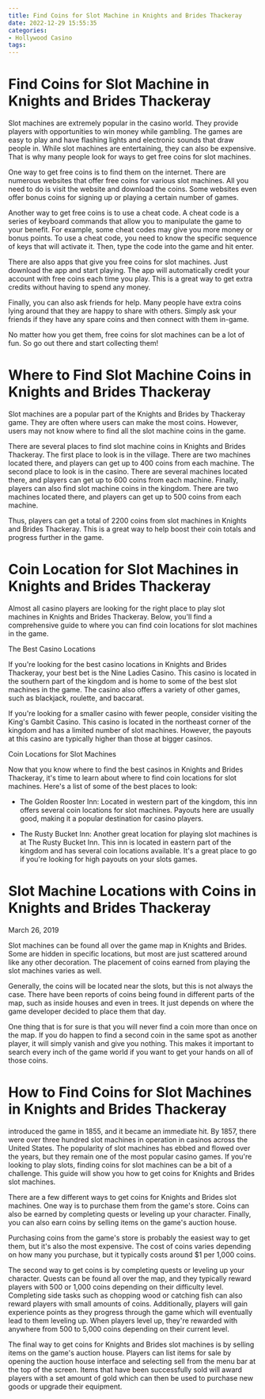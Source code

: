 ```yaml
---
title: Find Coins for Slot Machine in Knights and Brides Thackeray
date: 2022-12-29 15:55:35
categories:
- Hollywood Casino
tags:
---
```



#  Find Coins for Slot Machine in Knights and Brides Thackeray



Slot machines are extremely popular in the casino world. They provide players with opportunities to win money while gambling. The games are easy to play and have flashing lights and electronic sounds that draw people in. While slot machines are entertaining, they can also be expensive. That is why many people look for ways to get free coins for slot machines.

One way to get free coins is to find them on the internet. There are numerous websites that offer free coins for various slot machines. All you need to do is visit the website and download the coins. Some websites even offer bonus coins for signing up or playing a certain number of games.

Another way to get free coins is to use a cheat code. A cheat code is a series of keyboard commands that allow you to manipulate the game to your benefit. For example, some cheat codes may give you more money or bonus points. To use a cheat code, you need to know the specific sequence of keys that will activate it. Then, type the code into the game and hit enter.

There are also apps that give you free coins for slot machines. Just download the app and start playing. The app will automatically credit your account with free coins each time you play. This is a great way to get extra credits without having to spend any money.

Finally, you can also ask friends for help. Many people have extra coins lying around that they are happy to share with others. Simply ask your friends if they have any spare coins and then connect with them in-game.

No matter how you get them, free coins for slot machines can be a lot of fun. So go out there and start collecting them!

#  Where to Find Slot Machine Coins in Knights and Brides Thackeray

Slot machines are a popular part of the Knights and Brides by Thackeray game. They are often where users can make the most coins. However, users may not know where to find all the slot machine coins in the game.

There are several places to find slot machine coins in Knights and Brides Thackeray. The first place to look is in the village. There are two machines located there, and players can get up to 400 coins from each machine. The second place to look is in the casino. There are several machines located there, and players can get up to 600 coins from each machine. Finally, players can also find slot machine coins in the kingdom. There are two machines located there, and players can get up to 500 coins from each machine.

Thus, players can get a total of 2200 coins from slot machines in Knights and Brides Thackeray. This is a great way to help boost their coin totals and progress further in the game.

#  Coin Location for Slot Machines in Knights and Brides Thackeray

Almost all casino players are looking for the right place to play slot machines in Knights and Brides Thackeray. Below, you'll find a comprehensive guide to where you can find coin locations for slot machines in the game.

The Best Casino Locations

If you're looking for the best casino locations in Knights and Brides Thackeray, your best bet is the Nine Ladies Casino. This casino is located in the southern part of the kingdom and is home to some of the best slot machines in the game. The casino also offers a variety of other games, such as blackjack, roulette, and baccarat.

If you're looking for a smaller casino with fewer people, consider visiting the King's Gambit Casino. This casino is located in the northeast corner of the kingdom and has a limited number of slot machines. However, the payouts at this casino are typically higher than those at bigger casinos.

Coin Locations for Slot Machines

Now that you know where to find the best casinos in Knights and Brides Thackeray, it's time to learn about where to find coin locations for slot machines. Here's a list of some of the best places to look:

- The Golden Rooster Inn: Located in western part of the kingdom, this inn offers several coin locations for slot machines. Payouts here are usually good, making it a popular destination for casino players.

- The Rusty Bucket Inn: Another great location for playing slot machines is at The Rusty Bucket Inn. This inn is located in eastern part of the kingdom and has several coin locations available. It's a great place to go if you're looking for high payouts on your slots games.

#  Slot Machine Locations with Coins in Knights and Brides Thackeray

March 26, 2019

Slot machines can be found all over the game map in Knights and Brides. Some are hidden in specific locations, but most are just scattered around like any other decoration. The placement of coins earned from playing the slot machines varies as well.

Generally, the coins will be located near the slots, but this is not always the case. There have been reports of coins being found in different parts of the map, such as inside houses and even in trees. It just depends on where the game developer decided to place them that day.

One thing that is for sure is that you will never find a coin more than once on the map. If you do happen to find a second coin in the same spot as another player, it will simply vanish and give you nothing. This makes it important to search every inch of the game world if you want to get your hands on all of those coins.

#  How to Find Coins for Slot Machines in Knights and Brides Thackeray
 introduced the game in 1855, and it became an immediate hit. By 1857, there were over three hundred slot machines in operation in casinos across the United States. The popularity of slot machines has ebbed and flowed over the years, but they remain one of the most popular casino games. If you're looking to play slots, finding coins for slot machines can be a bit of a challenge. This guide will show you how to get coins for Knights and Brides slot machines.

There are a few different ways to get coins for Knights and Brides slot machines. One way is to purchase them from the game's store. Coins can also be earned by completing quests or leveling up your character. Finally, you can also earn coins by selling items on the game's auction house.

Purchasing coins from the game's store is probably the easiest way to get them, but it's also the most expensive. The cost of coins varies depending on how many you purchase, but it typically costs around $1 per 1,000 coins.

The second way to get coins is by completing quests or leveling up your character. Quests can be found all over the map, and they typically reward players with 500 or 1,000 coins depending on their difficulty level. Completing side tasks such as chopping wood or catching fish can also reward players with small amounts of coins. Additionally, players will gain experience points as they progress through the game which will eventually lead to them leveling up. When players level up, they're rewarded with anywhere from 500 to 5,000 coins depending on their current level.

The final way to get coins for Knights and Brides slot machines is by selling items on the game's auction house. Players can list items for sale by opening the auction house interface and selecting sell from the menu bar at the top of the screen. Items that have been successfully sold will award players with a set amount of gold which can then be used to purchase new goods or upgrade their equipment.